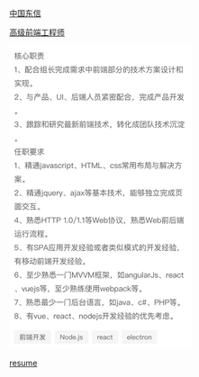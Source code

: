 [中国东信](http://www.caih.com/)

[高级前端工程师](http://recruit.caih.com/positionDetail?id=1444)

![avator](./img/need.png)

[resume](http://recruit.caih.com/applicant/userCenter/myResume)

